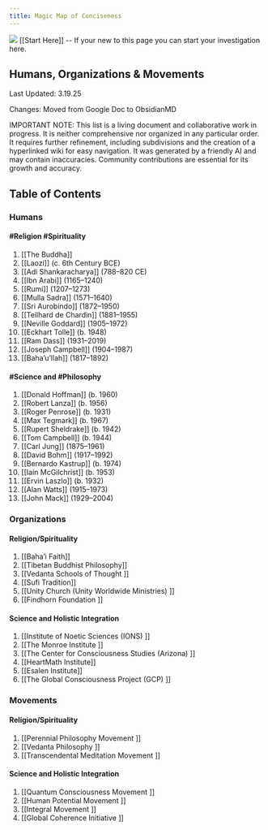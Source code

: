 ```yaml
---
title: Magic Map of Conciseness
---
```

![](https://lh7-rt.googleusercontent.com/docsz/AD_4nXc_5bDoeOpLJqlA5v-x_o-eRL7nRSnmQsARlAptJ2d6R9_ixMmI6xUx9Zb4u42jn1oWv5YD6YF2ZI-rK6NhevAjtwynUPyptQj5ZvmoOQ1vd-zgcY3Q_oVesV5rMY1ipJHqCNNg?key=mHxif67s1d3mzkJ9ywzHK0fQ)
[[Start Here]] -- If your new to this page you can start your investigation here.
## Humans, Organizations & Movements 

Last Updated: 3.19.25

  Changes: Moved from Google Doc to ObsidianMD 

IMPORTANT NOTE: This list is a living document and collaborative work in progress. It is neither comprehensive nor organized in any particular order. It requires further refinement, including subdivisions and the creation of a hyperlinked wiki for easy navigation. It was generated by a friendly AI and may contain inaccuracies. Community contributions are essential for its growth and accuracy.




## Table of Contents
### Humans

#### #Religion #Spirituality

1. [[The Buddha]] 
2. [[Laozi]] (c. 6th Century BCE)  
3. [[Adi Shankaracharya]] (788–820 CE)
4. [[Ibn Arabi]] (1165–1240)  
5. [[Rumi]] (1207–1273)  
6. [[Mulla Sadra]] (1571–1640)  
7. [[Sri Aurobindo]] (1872–1950)  
8. [[Teilhard de Chardin]] (1881–1955)  
9. [[Neville Goddard]] (1905–1972)
10. [[Eckhart Tolle]] (b. 1948)  
11. [[Ram Dass]] (1931–2019)  
12. [[Joseph Campbell]] (1904–1987)  
13. [[Baha’u’llah]] (1817–1892)  
#### #Science and #Philosophy

1. [[Donald Hoffman]] (b. 1960)  
2. [[Robert Lanza]] (b. 1956)  
3. [[Roger Penrose]] (b. 1931)  
4. [[Max Tegmark]] (b. 1967)  
5. [[Rupert Sheldrake]] (b. 1942)  
6. [[Tom Campbell]] (b. 1944)  
7. [[Carl Jung]] (1875–1961)  
8. [[David Bohm]] (1917–1992)  
9. [[Bernardo Kastrup]] (b. 1974)  
10. [[Iain McGilchrist]] (b. 1953)  
11. [[Ervin Laszlo]] (b. 1932)  
12. [[Alan Watts]] (1915–1973)  
13. [[John Mack]] (1929–2004)  
   
### Organizations

#### Religion/Spirituality

1. [[Baha’i Faith]]  
2. [[Tibetan Buddhist Philosophy]]   
3. [[Vedanta Schools of Thought ]] 
4. [[Sufi Tradition]]  
5. [[Unity Church (Unity Worldwide Ministries)  ]]
6. [[Findhorn Foundation  ]]
#### Science and Holistic Integration

1. [[Institute of Noetic Sciences (IONS)  ]]
2. [[The Monroe Institute  ]]
3. [[The Center for Consciousness Studies (Arizona)  ]]
4. [[HeartMath Institute]]
5. [[Esalen Institute]]
6. [[The Global Consciousness Project (GCP)  ]]

### Movements

#### Religion/Spirituality

1. [[Perennial Philosophy Movement  ]]
2. [[Vedanta Philosophy  ]]
3. [[Transcendental Meditation Movement  ]]

#### Science and Holistic Integration

1. [[Quantum Consciousness Movement  ]]
2. [[Human Potential Movement  ]]
3. [[Integral Movement  ]]
4. [[Global Coherence Initiative  ]]
   